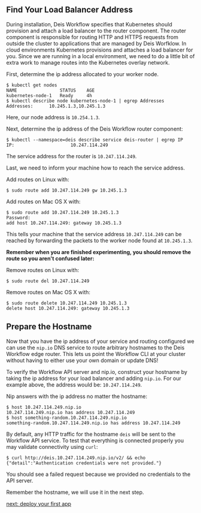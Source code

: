 ## Find Your Load Balancer Address

During installation, Deis Workflow specifies that Kubernetes should provision and attach a load balancer to the router
component. The router component is responsible for routing HTTP and HTTPS requests from outside the cluster to
applications that are managed by Deis Worfklow. In cloud environments Kubernetes provisions and attaches a load balancer
for you. Since we are running in a local environment, we need to do a little bit of extra work to manage routes into the
Kubernetes overlay network.

First, determine the ip address allocated to your worker node.

```
$ kubectl get nodes
NAME                STATUS    AGE
kubernetes-node-1   Ready     4h
$ kubectl describe node kubernetes-node-1 | egrep Addresses
Addresses:      10.245.1.3,10.245.1.3
```

Here, our node address is `10.254.1.3`.

Next, determine the ip address of the Deis Workflow router component:

```
$ kubectl --namespace=deis describe service deis-router | egrep IP
IP:                     10.247.114.249
```

The service address for the router is `10.247.114.249`.

Last, we need to inform your machine how to reach the service address.

Add routes on Linux with:
```
$ sudo route add 10.247.114.249 gw 10.245.1.3
```

Add routes on Mac OS X with:
```
$ sudo route add 10.247.114.249 10.245.1.3
Password:
add host 10.247.114.249: gateway 10.245.1.3
```

This tells your machine that the service address `10.247.114.249` can be reached by forwarding the packets to the worker
node found at `10.245.1.3`.

**Remember when you are finished experimenting, you should remove the route so you aren't confused later:**

Remove routes on Linux with:
```
$ sudo route del 10.247.114.249
```

Remove routes on Mac OS X with:

```
$ sudo route delete 10.247.114.249 10.245.1.3
delete host 10.247.114.249: gateway 10.245.1.3
```

## Prepare the Hostname

Now that you have the ip address of your service and routing configured we can use the `nip.io` DNS service to route
arbitrary hostnames to the Deis Workflow edge router. This lets us point the Workflow CLI at your cluster without having
to either use your own domain or update DNS!

To verify the Workflow API server and nip.io, construct your hostname by taking the ip address for your load balancer
and adding `nip.io`. For our example above, the address would be: `10.247.114.249`.

Nip answers with the ip address no matter the hostname:
```
$ host 10.247.114.249.nip.io
10.247.114.249.nip.io has address 10.247.114.249
$ host something-random.10.247.114.249.nip.io
something-random.10.247.114.249.nip.io has address 10.247.114.249
```

By default, any HTTP traffic for the hostname `deis` will be sent to the Workflow API service. To test that everything is connected properly you may validate connectivity using `curl`:

```
$ curl http://deis.10.247.114.249.nip.io/v2/ && echo
{"detail":"Authentication credentials were not provided."}
```

You should see a failed request because we provided no credentials to the API server.

Remember the hostname, we will use it in the next step.

[next: deploy your first app](../../deploy-an-app.md)
